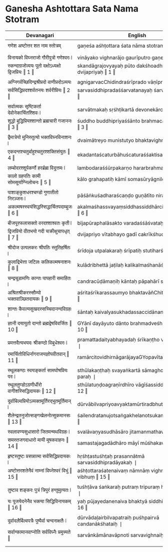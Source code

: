 # Ganesha Ashtottara Sata Nama Stotram

| Devanagari | English |
| ------ | ------ |
|  |  |
| गणेश अष्टोत्तर शत नाम स्तोत्रम्   | gaṇeśa aśhṭottara śata nāma stotram   |
|  |  |
|  |  |
| विनायको विघ्नराजो गौरीपुत्रो गणेश्वरः ❘   | vināyako vighnarājo gaurīputro gaṇeśvaraḥ ❘   |
| स्कन्दाग्रजोव्ययः पूतो दक्षोऽध्यक्षो द्विजप्रियः ‖ 1 ‖   | skandāgrajovyayaḥ pūto dakśhoadhyakśho dvijapriyaḥ ‖ 1 ‖   |
|  |  |
| अग्निगर्वच्छिदिन्द्रश्रीप्रदो वाणीप्रदोऽव्ययः   | agnigarvacChidindraśrīprado vāṇīpradoavyayaḥ   |
| सर्वसिद्धिप्रदश्शर्वतनयः शर्वरीप्रियः ‖ 2 ‖   | sarvasiddhipradaśśarvatanayaḥ śarvarīpriyaḥ ‖ 2 ‖   |
|  |  |
| सर्वात्मकः सृष्टिकर्ता देवोनेकार्चितश्शिवः ❘   | sarvātmakaḥ sṛśhṭikartā devonekārcitaśśivaḥ ❘   |
| शुद्धो बुद्धिप्रियश्शान्तो ब्रह्मचारी गजाननः ‖ 3 ‖   | śuddho buddhipriyaśśānto brahmacārī gajānanaḥ ‖ 3 ‖   |
|  |  |
| द्वैमात्रेयो मुनिस्तुत्यो भक्तविघ्नविनाशनः ❘   | dvaimātreyo munistutyo bhaktavighnavināśanaḥ ❘   |
| एकदन्तश्चतुर्बाहुश्चतुरश्शक्तिसंयुतः ‖ 4 ‖   | ekadantaścaturbāhuścaturaśśaktisaṃyutaḥ ‖ 4 ‖   |
|  |  |
| लम्बोदरश्शूर्पकर्णो हरर्ब्रह्म विदुत्तमः ❘   | lambodaraśśūrpakarṇo hararbrahma viduttamaḥ ❘   |
| कालो ग्रहपतिः कामी सोमसूर्याग्निलोचनः ‖ 5 ‖   | kālo grahapatiḥ kāmī somasūryāgnilocanaḥ ‖ 5 ‖   |
|  |  |
| पाशाङ्कुशधरश्चण्डो गुणातीतो निरञ्जनः ❘   | pāśāṅkuśadharaścaṇḍo guṇātīto nirañjanaḥ ❘   |
| अकल्मषस्स्वयंसिद्धस्सिद्धार्चितपदाम्बुजः ‖ 6 ‖   | akalmaśhassvayaṃsiddhassiddhārcitapadāmbujaḥ ‖ 6 ‖   |
|  |  |
| बीजपूरफलासक्तो वरदश्शाश्वतः कृती ❘   | bījapūraphalāsakto varadaśśāśvataḥ kṛtī ❘   |
| द्विजप्रियो वीतभयो गदी चक्रीक्षुचापधृत् ‖ 7 ‖   | dvijapriyo vītabhayo gadī cakrīkśhucāpadhṛt ‖ 7 ‖   |
|  |  |
| श्रीदोज उत्पलकरः श्रीपतिः स्तुतिहर्षितः ❘   | śrīdoja utpalakaraḥ śrīpatiḥ stutiharśhitaḥ ❘   |
| कुलाद्रिभेत्ता जटिलः कलिकल्मषनाशनः ‖ 8 ‖   | kulādribhettā jaṭilaḥ kalikalmaśhanāśanaḥ ‖ 8 ‖   |
|  |  |
| चन्द्रचूडामणिः कान्तः पापहारी समाहितः ❘   | candracūḍāmaṇiḥ kāntaḥ pāpahārī samāhitaḥ ❘   |
| अश्रितश्रीकरस्सौम्यो भक्तवाञ्छितदायकः ‖ 9 ‖   | aśritaśrīkarassaumyo bhaktavāñChitadāyakaḥ ‖ 9 ‖   |
|  |  |
| शान्तः कैवल्यसुखदस्सच्चिदानन्दविग्रहः ❘   | śāntaḥ kaivalyasukhadassaccidānandavigrahaḥ ❘   |
| ज्ञानी दयायुतो दान्तो ब्रह्मद्वेषविवर्जितः ‖ 10 ‖   | GYānī dayāyuto dānto brahmadveśhavivarjitaḥ ‖ 10 ‖   |
|  |  |
| प्रमत्तदैत्यभयदः श्रीकण्ठो विबुधेश्वरः ❘   | pramattadaityabhayadaḥ śrīkaṇṭho vibudheśvaraḥ ❘   |
| रमार्चितोविधिर्नागराजयज्ञोपवीतवान् ‖ 11 ‖   | ramārcitovidhirnāgarājayaGYopavītavān ‖ 11 ‖   |
|  |  |
| स्थूलकण्ठः स्वयङ्कर्ता सामघोषप्रियः परः ❘   | sthūlakaṇṭhaḥ svayaṅkartā sāmaghośhapriyaḥ paraḥ ❘   |
| स्थूलतुण्डोऽग्रणीर्धीरो वागीशस्सिद्धिदायकः ‖ 12 ‖   | sthūlatuṇḍoagraṇīrdhīro vāgīśassiddhidāyakaḥ ‖ 12 ‖   |
|  |  |
| दूर्वाबिल्वप्रियोऽव्यक्तमूर्तिरद्भुतमूर्तिमान् ❘   | dūrvābilvapriyoavyaktamūrtiradbhutamūrtimān ❘   |
| शैलेन्द्रतनुजोत्सङ्गखेलनोत्सुकमानसः ‖ 13 ‖   | śailendratanujotsaṅgakhelanotsukamānasaḥ ‖ 13 ‖   |
|  |  |
| स्वलावण्यसुधासारो जितमन्मथविग्रहः ❘   | svalāvaṇyasudhāsāro jitamanmathavigrahaḥ ❘   |
| समस्तजगदाधारो मायी मूषकवाहनः ‖ 14 ‖   | samastajagadādhāro māyī mūśhakavāhanaḥ ‖ 14 ‖   |
|  |  |
| हृष्टस्तुष्टः प्रसन्नात्मा सर्वसिद्धिप्रदायकः ❘   | hṛśhṭastuśhṭaḥ prasannātmā sarvasiddhipradāyakaḥ ❘   |
| अष्टोत्तरशतेनैवं नाम्नां विघ्नेश्वरं विभुं ‖ 15 ‖   | aśhṭottaraśatenaivaṃ nāmnāṃ vighneśvaraṃ vibhuṃ ‖ 15 ‖   |
|  |  |
| तुष्टाव शङ्करः पुत्रं त्रिपुरं हन्तुमुत्यतः ❘   | tuśhṭāva śaṅkaraḥ putraṃ tripuraṃ hantumutyataḥ ❘   |
| यः पूजयेदनेनैव भक्त्या सिद्धिविनायकम् ‖ 16 ‖   | yaḥ pūjayedanenaiva bhaktyā siddhivināyakam ‖ 16 ‖   |
|  |  |
| दूर्वादलैर्बिल्वपत्रैः पुष्पैर्वा चन्दनाक्षतैः ❘   | dūrvādaḻairbilvapatraiḥ puśhpairvā candanākśhataiḥ ❘   |
| सर्वान्कामानवाप्नोति सर्वविघ्नैः प्रमुच्यते ‖   | sarvānkāmānavāpnoti sarvavighnaiḥ pramucyate ‖   |
|  |  |
|  |  |
